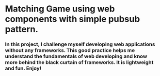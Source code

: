 # Matching Game using web components with simple pubsub pattern.

### In this project, I challenge myself developing web applications without any frameworks. This good practice helps me understand the fundamentals of web developing and know more behind the black curtain of frameworks. It is lightweight and fun. Enjoy!  
